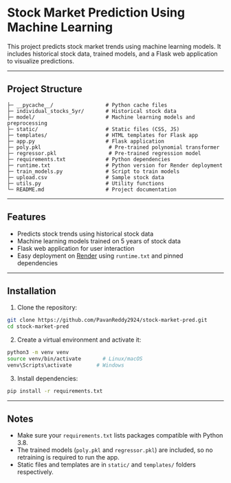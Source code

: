 # Stock Market Prediction Using Machine Learning

This project predicts stock market trends using machine learning models. It includes historical stock data, trained models, and a Flask web application to visualize predictions.

---

## Project Structure

```
├─ __pycache__/                 # Python cache files
├─ individual_stocks_5yr/       # Historical stock data
├─ model/                       # Machine learning models and preprocessing
├─ static/                      # Static files (CSS, JS)
├─ templates/                   # HTML templates for Flask app
├─ app.py                       # Flask application
├─ poly.pkl                      # Pre-trained polynomial transformer
├─ regressor.pkl                 # Pre-trained regression model
├─ requirements.txt             # Python dependencies
├─ runtime.txt                  # Python version for Render deployment
├─ train_models.py              # Script to train models
├─ upload.csv                   # Sample stock data
├─ utils.py                     # Utility functions
└─ README.md                    # Project documentation
```

---

## Features

* Predicts stock trends using historical stock data
* Machine learning models trained on 5 years of stock data
* Flask web application for user interaction
* Easy deployment on [Render](https://render.com/) using `runtime.txt` and pinned dependencies

---

## Installation

1. Clone the repository:

```bash
git clone https://github.com/PavanReddy2924/stock-market-pred.git
cd stock-market-pred
```

2. Create a virtual environment and activate it:

```bash
python3 -m venv venv
source venv/bin/activate       # Linux/macOS
venv\Scripts\activate        # Windows
```

3. Install dependencies:

```bash
pip install -r requirements.txt
```

---

## Notes

* Make sure your `requirements.txt` lists packages compatible with Python 3.8.
* The trained models (`poly.pkl` and `regressor.pkl`) are included, so no retraining is required to run the app.
* Static files and templates are in `static/` and `templates/` folders respectively.

